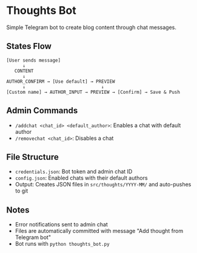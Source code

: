 # Thoughts Bot

Simple Telegram bot to create blog content through chat messages.

## States Flow

```
[User sends message]
      ↓
   CONTENT
      ↓
AUTHOR_CONFIRM → [Use default] → PREVIEW
      ↓                            ↓
[Custom name] → AUTHOR_INPUT → PREVIEW → [Confirm] → Save & Push
```

## Admin Commands

- `/addchat <chat_id> <default_author>`: Enables a chat with default author
- `/removechat <chat_id>`: Disables a chat

## File Structure

- `credentials.json`: Bot token and admin chat ID
- `config.json`: Enabled chats with their default authors
- Output: Creates JSON files in `src/thoughts/YYYY-MM/` and auto-pushes to git

## Notes

- Error notifications sent to admin chat
- Files are automatically committed with message "Add thought from Telegram bot"
- Bot runs with `python thoughts_bot.py`